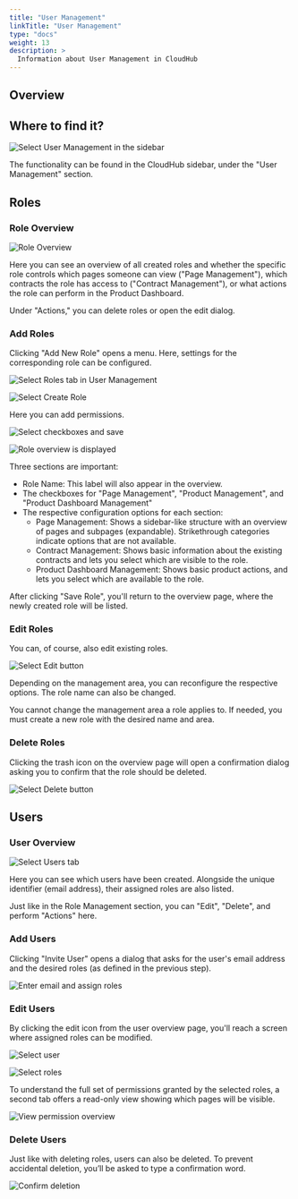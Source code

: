 ```yaml
---
title: "User Management"
linkTitle: "User Management"
type: "docs"
weight: 13
description: >
  Information about User Management in CloudHub
---
```


## Overview

## Where to find it?

![Select User Management in the sidebar](../img/user-management/u0.5.png)

The functionality can be found in the CloudHub sidebar, under the "User Management" section.

## Roles

### Role Overview

![Role Overview](../img/user-management/u1.png)

Here you can see an overview of all created roles and whether the specific role controls which pages someone can view ("Page Management"), which contracts the role has access to ("Contract Management"), or what actions the role can perform in the Product Dashboard.

Under "Actions," you can delete roles or open the edit dialog.

### Add Roles

Clicking "Add New Role" opens a menu. Here, settings for the corresponding role can be configured.

![Select Roles tab in User Management](../img/user-management/ue3.png)

![Select Create Role](../img/user-management/ue4.png)

Here you can add permissions.

![Select checkboxes and save](../img/user-management/ue5.png)

![Role overview is displayed](../img/user-management/ue6.png)

Three sections are important:

- Role Name: This label will also appear in the overview.
- The checkboxes for "Page Management", "Product Management", and "Product Dashboard Management"
- The respective configuration options for each section:
  - Page Management: Shows a sidebar-like structure with an overview of pages and subpages (expandable). Strikethrough categories indicate options that are not available.
  - Contract Management: Shows basic information about the existing contracts and lets you select which are visible to the role.
  - Product Dashboard Management: Shows basic product actions, and lets you select which are available to the role.

After clicking "Save Role", you'll return to the overview page, where the newly created role will be listed.

### Edit Roles

You can, of course, also edit existing roles.

![Select Edit button](../img/user-management/ue7.png)

Depending on the management area, you can reconfigure the respective options. The role name can also be changed.

You cannot change the management area a role applies to. If needed, you must create a new role with the desired name and area.

### Delete Roles

Clicking the trash icon on the overview page will open a confirmation dialog asking you to confirm that the role should be deleted.

![Select Delete button](../img/user-management/ue7.5.png)

## Users

### User Overview

![Select Users tab](../img/user-management/ue8.png)

Here you can see which users have been created. Alongside the unique identifier (email address), their assigned roles are also listed.

Just like in the Role Management section, you can "Edit", "Delete", and perform "Actions" here.

### Add Users

Clicking "Invite User" opens a dialog that asks for the user's email address and the desired roles (as defined in the previous step).

![Enter email and assign roles](../img/user-management/ue10.png)

### Edit Users

By clicking the edit icon from the user overview page, you'll reach a screen where assigned roles can be modified.

![Select user](../img/user-management/ue11.png)

![Select roles](../img/user-management/ue12.png)

To understand the full set of permissions granted by the selected roles, a second tab offers a read-only view showing which pages will be visible.

![View permission overview](../img/user-management/ue13.png)

### Delete Users

Just like with deleting roles, users can also be deleted. To prevent accidental deletion, you’ll be asked to type a confirmation word.

![Confirm deletion](../img/user-management/ue14.png)